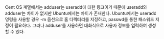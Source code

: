 Cent OS 계열에서는 adduser는 useradd에 대한 링크이기 때문에 useradd와 adduser는 차이가 없지만 Ubuntu에서는 차이가 존재한다.
Ubuntu에서는 useradd 명령을 사용할 경우 -m 옵션으로 홈 디렉터리를 지정하고, passwd를 통한 패스워드 지정이 필요하다.
그러나 adduser를 사용하면 대화식으로 사용자 정보를 입력하여 생성할 수 있다. 